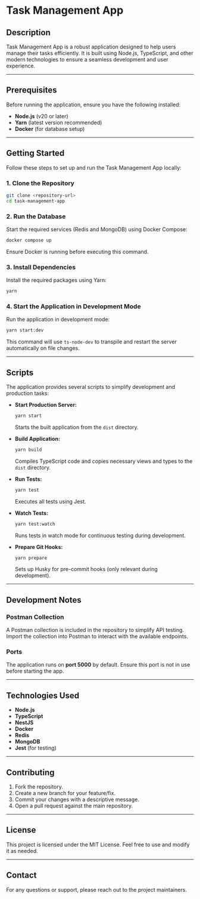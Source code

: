 # Task Management App

## Description
Task Management App is a robust application designed to help users manage their tasks efficiently. It is built using Node.js, TypeScript, and other modern technologies to ensure a seamless development and user experience.

---

## Prerequisites

Before running the application, ensure you have the following installed:

- **Node.js** (v20 or later)
- **Yarn** (latest version recommended)
- **Docker** (for database setup)

---

## Getting Started

Follow these steps to set up and run the Task Management App locally:

### 1. Clone the Repository
```bash
git clone <repository-url>
cd task-management-app
```

### 2. Run the Database
Start the required services (Redis and MongoDB) using Docker Compose:
```bash
docker compose up
```
Ensure Docker is running before executing this command.

### 3. Install Dependencies
Install the required packages using Yarn:
```bash
yarn
```

### 4. Start the Application in Development Mode
Run the application in development mode:
```bash
yarn start:dev
```
This command will use `ts-node-dev` to transpile and restart the server automatically on file changes.

---

## Scripts
The application provides several scripts to simplify development and production tasks:

- **Start Production Server:**
  ```bash
  yarn start
  ```
  Starts the built application from the `dist` directory.

- **Build Application:**
  ```bash
  yarn build
  ```
  Compiles TypeScript code and copies necessary views and types to the `dist` directory.

- **Run Tests:**
  ```bash
  yarn test
  ```
  Executes all tests using Jest.

- **Watch Tests:**
  ```bash
  yarn test:watch
  ```
  Runs tests in watch mode for continuous testing during development.

- **Prepare Git Hooks:**
  ```bash
  yarn prepare
  ```
  Sets up Husky for pre-commit hooks (only relevant during development).

---

## Development Notes

### Postman Collection
A Postman collection is included in the repository to simplify API testing. Import the collection into Postman to interact with the available endpoints.

### Ports
The application runs on **port 5000** by default. Ensure this port is not in use before starting the app.

---

## Technologies Used

- **Node.js**
- **TypeScript**
- **NestJS**
- **Docker**
- **Redis**
- **MongoDB**
- **Jest** (for testing)

---

## Contributing

1. Fork the repository.
2. Create a new branch for your feature/fix.
3. Commit your changes with a descriptive message.
4. Open a pull request against the main repository.

---

## License
This project is licensed under the MIT License. Feel free to use and modify it as needed.

---

## Contact
For any questions or support, please reach out to the project maintainers.
